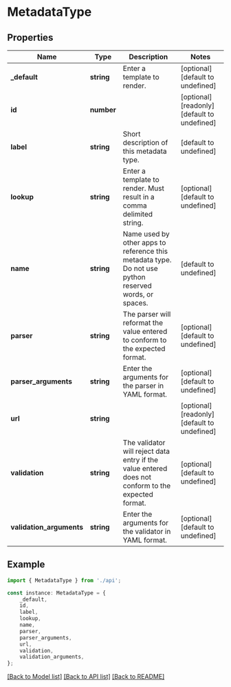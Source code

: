# MetadataType


## Properties

Name | Type | Description | Notes
------------ | ------------- | ------------- | -------------
**_default** | **string** | Enter a template to render. | [optional] [default to undefined]
**id** | **number** |  | [optional] [readonly] [default to undefined]
**label** | **string** | Short description of this metadata type. | [default to undefined]
**lookup** | **string** | Enter a template to render. Must result in a comma delimited string. | [optional] [default to undefined]
**name** | **string** | Name used by other apps to reference this metadata type. Do not use python reserved words, or spaces. | [default to undefined]
**parser** | **string** | The parser will reformat the value entered to conform to the expected format. | [optional] [default to undefined]
**parser_arguments** | **string** | Enter the arguments for the parser in YAML format. | [optional] [default to undefined]
**url** | **string** |  | [optional] [readonly] [default to undefined]
**validation** | **string** | The validator will reject data entry if the value entered does not conform to the expected format. | [optional] [default to undefined]
**validation_arguments** | **string** | Enter the arguments for the validator in YAML format. | [optional] [default to undefined]

## Example

```typescript
import { MetadataType } from './api';

const instance: MetadataType = {
    _default,
    id,
    label,
    lookup,
    name,
    parser,
    parser_arguments,
    url,
    validation,
    validation_arguments,
};
```

[[Back to Model list]](../README.md#documentation-for-models) [[Back to API list]](../README.md#documentation-for-api-endpoints) [[Back to README]](../README.md)
